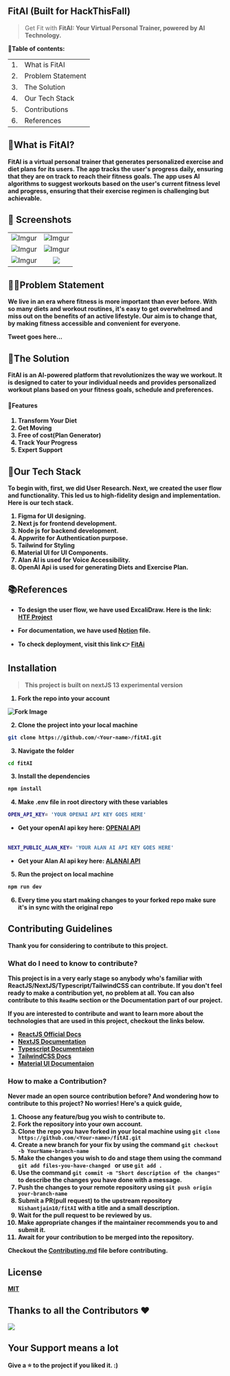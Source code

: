 <p align="center">
</p>

## FitAI (Built for HackThisFall)
<blockquote> Get Fit with <b>FitAI<b>: Your Virtual Personal Trainer, powered by AI Technology. </blockquote>

📃Table of contents:
<table>
<tr>
<td>1.</td>
<td> What is FitAI</td>
</tr>
<tr>
<td>2.</td>
<td> Problem Statement</td>
</tr>
<tr>
<td>3.</td>
<td> The Solution</td>
</tr>
<tr>
<td>4.</td>
<td> Our Tech Stack </td>
</tr>
<tr>
<td>5.</td>
<td>Contributions</td>
</tr>
<td>6.</td>
<td>References </td>
</tr>

</table>

## 💪What is FitAI?
FitAI is a virtual personal trainer that generates personalized exercise and diet plans for its users. The app tracks the user's progress daily, ensuring that they are on track to reach their fitness goals. The app uses AI algorithms to suggest workouts based on the user's current fitness level and progress, ensuring that their exercise regimen is challenging but achievable.

## 📸 Screenshots

|||
|:----------------------------------------:|:-----------------------------------------:|
| ![Imgur](https://user-images.githubusercontent.com/89480234/219107614-d3ef91a2-d5ff-46f9-9e36-5f96014339c7.png) | ![Imgur](https://user-images.githubusercontent.com/89480234/216796589-8b4a564f-08b1-4c34-b723-49040c12ea35.png) |
| ![Imgur](https://user-images.githubusercontent.com/89480234/219846317-ecd24bf9-4be1-4d19-b248-4d0857684cc1.png) | ![Imgur](https://user-images.githubusercontent.com/89480234/219846364-65b11086-df5f-4c5e-a745-b85c3cb2c51f.png) |
| ![Imgur](https://user-images.githubusercontent.com/89480234/216796648-f2ec88de-5d86-4128-ae59-04b0c4fc3b29.png) | ![](https://user-images.githubusercontent.com/89480234/219846500-66778f02-fc3c-4fa8-822e-9d0e5f050de3.png)

## 🏋️‍♀️Problem Statement 
We live in an era where fitness is more important than ever before. With so many diets and workout routines, it's easy to get overwhelmed and miss out on the benefits of an active lifestyle. Our aim is to change that, by making fitness accessible and convenient for everyone.

Tweet goes here... 

## 🍎The Solution
FitAI is an AI-powered platform that revolutionizes the way we workout. It is designed to cater to your individual needs and provides personalized workout plans based on your fitness goals, schedule and preferences.

#### 🥗Features
1. Transform Your Diet
2. Get Moving
3. Free of cost(Plan Generator) 
4. Track Your Progress
5. Expert Support

## 🤖Our Tech Stack
To begin with, first, we did User Research. Next, we created the user flow and functionality. This led us to high-fidelity design and implementation. Here is our tech stack.

1. Figma for UI designing. 
2. Next js for frontend development.
3. Node js for backend development.
4. Appwrite for Authentication purpose. 
5. Tailwind for Styling
6. Material UI for UI Components.
6. Alan AI is used for Voice Accessibility.
7. OpenAI Api is used for generating Diets and Exercise Plan. 

## 📚References 
* To design the user flow, we have used ExcaliDraw. Here is the link: [HTF Project](https://drive.google.com/file/d/17dXd3w6h0vpuxi6s9mIwu0__RoCoIfbE/view?usp=sharing) 

* For documentation, we have used [Notion]() file.

* To check deployment, visit this link 👉 [FitAi](https://www.fitai.vercel.app/)

## Installation

> This project is built on nextJS 13 experimental version

1. Fork the repo into your account

![Fork Image](https://i.imgur.com/mNw6zxu.png)

2. Clone the project into your local machine

```sh
git clone https://github.com/<Your-name>/fitAI.git
```

3. Navigate the folder

```sh
cd fitAI
```

3. Install the dependencies

```sh
npm install
```
4. Make .env file in root directory with these variables

```sh
OPEN_API_KEY= 'YOUR OPENAI API KEY GOES HERE'
```
- Get your openAI api key here: [OPENAI API](https://openai.com/api/)
  <br></br>
```sh
NEXT_PUBLIC_ALAN_KEY= 'YOUR ALAN AI API KEY GOES HERE'
```
- Get your Alan AI api key here: [ALANAI API](https://alan.app/docs/)

5. Run the project on local machine

```sh
npm run dev
```
6. Every time you start making changes to your forked repo make sure it's in sync with the original repo

## Contributing Guidelines

Thank you for considering to contribute to this project.

### What do I need to know to contribute?

This project is in a very early stage so anybody who's familiar with **ReactJS**/**NextJS**/**Typescript**/**TailwindCSS** can contribute. If you don't feel ready to make a contribution yet, no problem at all. You can also contribute to this `ReadMe` section or the **Documentation** part of our project.

If you are interested to contribute and want to learn more about the technologies that are used in this project, checkout the links below.

- [ReactJS Official Docs](https://reactjs.org/docs/getting-started.html)
- [NextJS Documentation](https://beta.nextjs.org/docs)
- [Typescript Documentaion](https://www.typescriptlang.org/docs/)
- [TailwindCSS Docs](https://tailwindcss.com/docs/installation)
- [Material UI Documentaion](https://mui.com/material-ui/getting-started/overview/)

### How to make a Contribution?

Never made an open source contribution before? And wondering how to contribute to this project?
No worries! Here's a quick guide,

1. Choose any feature/bug you wish to contribute to.
2. Fork the repository into your own account.
3. Clone the repo you have forked in your local machine using `git clone https://github.com/<Your-name>/fitAI.git`
4. Create a new branch for your fix by using the command `git checkout -b YourName-branch-name `
5. Make the changes you wish to do and stage them using the command `git add files-you-have-changed ` or use `git add .`
6. Use the command `git commit -m "Short description of the changes"` to describe the changes you have done with a message.
7. Push the changes to your remote repository using `git push origin your-branch-name`
8. Submit a PR(pull request) to the upstream repository `Nishantjain10/fitAI` with a title and a small description.
9. Wait for the pull request to be reviewed by us.
10. Make appropriate changes if the maintainer recommends you to and submit it.
11. Await for your contribution to be merged into the repository.

Checkout the [Contributing.md](CONTRIBUTING.md) file before contributing.


## License

[MIT](LICENSE.md)


## Thanks to all the Contributors ❤️

<a href = "https://github.com/Nishantjain10/fitAI/graphs/contributors">
  <img src = "https://contrib.rocks/image?repo=Nishantjain10/fitAI"/>
</a>


## Your Support means a lot

Give a ⭐ to the project if you liked it. :)
